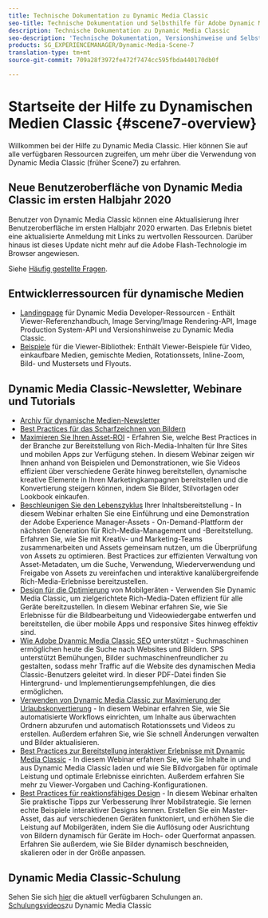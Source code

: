 ```yaml
---
title: Technische Dokumentation zu Dynamic Media Classic
seo-title: Technische Dokumentation und Selbsthilfe für Adobe Dynamic Media Classic
description: Technische Dokumentation zu Dynamic Media Classic
seo-description: 'Technische Dokumentation, Versionshinweise und Selbsthilfematerialien für Adobe Dynamic Media Classic, früher Scene7 '
products: SG_EXPERIENCEMANAGER/Dynamic-Media-Scene-7
translation-type: tm+mt
source-git-commit: 709a28f3972fe472f7474cc595fbda440170db0f

---
```



# Startseite der Hilfe zu Dynamischen Medien Classic {#scene7-overview}

Willkommen bei der Hilfe zu Dynamic Media Classic. Hier können Sie auf alle verfügbaren Ressourcen zugreifen, um mehr über die Verwendung von Dynamic Media Classic (früher Scene7) zu erfahren.

## Neue Benutzeroberfläche von Dynamic Media Classic im ersten Halbjahr 2020

Benutzer von Dynamic Media Classic können eine Aktualisierung ihrer Benutzeroberfläche im ersten Halbjahr 2020 erwarten. Das Erlebnis bietet eine aktualisierte Anmeldung mit Links zu wertvollen Ressourcen. Darüber hinaus ist dieses Update nicht mehr auf die Adobe Flash-Technologie im Browser angewiesen.

Siehe [Häufig gestellte Fragen](new-ui-2020.md).

## Entwicklerressourcen für dynamische Medien

* [Landingpage](https://docs.adobe.com/content/help/en/dynamic-media-developer-resources/landing/home.html) für Dynamic Media Developer-Ressourcen - Enthält Viewer-Referenzhandbuch, Image Serving/Image Rendering-API, Image Production System-API und Versionshinweise zu Dynamic Media Classic.
* [Beispiele](https://landing.adobe.com/en/na/dynamic-media/ctir-2755/live-demos.html) für die Viewer-Bibliothek: Enthält Viewer-Beispiele für Video, einkaufbare Medien, gemischte Medien, Rotationssets, Inline-Zoom, Bild- und Mustersets und Flyouts.

## Dynamic Media Classic-Newsletter, Webinare und Tutorials

* [Archiv für dynamische Medien-Newsletter](dynamic-media-newsletter.md)
* [Best Practices für das Scharfzeichnen von Bildern](/help/assets/s7_sharpening_images.pdf)
* [Maximieren Sie Ihren Asset-ROI](https://adobecustomersuccess.adobeconnect.com/p5ar3hfrrec/?launcher=false&fcsContent=true&pbMode=normal&proto=true) - Erfahren Sie, welche Best Practices in der Branche zur Bereitstellung von Rich-Media-Inhalten für Ihre Sites und mobilen Apps zur Verfügung stehen. In diesem Webinar zeigen wir Ihnen anhand von Beispielen und Demonstrationen, wie Sie Videos effizient über verschiedene Geräte hinweg bereitstellen, dynamische kreative Elemente in Ihren Marketingkampagnen bereitstellen und die Konvertierung steigern können, indem Sie Bilder, Stilvorlagen oder Lookbook einkaufen.
* [Beschleunigen Sie den Lebenszyklus](https://adobecustomersuccess.adobeconnect.com/p88ducm9pqv/) Ihrer Inhaltsbereitstellung - In diesem Webinar erhalten Sie eine Einführung und eine Demonstration der Adobe Experience Manager-Assets - On-Demand-Plattform der nächsten Generation für Rich-Media-Management und -Bereitstellung. Erfahren Sie, wie Sie mit Kreativ- und Marketing-Teams zusammenarbeiten und Assets gemeinsam nutzen, um die Überprüfung von Assets zu optimieren. Best Practices zur effizienten Verwaltung von Asset-Metadaten, um die Suche, Verwendung, Wiederverwendung und Freigabe von Assets zu vereinfachen und interaktive kanalübergreifende Rich-Media-Erlebnisse bereitzustellen.
* [Design für die Optimierung](https://adobecustomersuccess.adobeconnect.com/p6oqd3wydif/?launcher=false&fcsContent=true&pbMode=normal&proto=true) von Mobilgeräten - Verwenden Sie Dynamic Media Classic, um zielgerichtete Rich-Media-Daten effizient für alle Geräte bereitzustellen. In diesem Webinar erfahren Sie, wie Sie Erlebnisse für die Bildbearbeitung und Videowiedergabe entwerfen und bereitstellen, die über mobile Apps und responsive Sites hinweg effektiv sind.
* [Wie Adobe Dyanmic Media Classic SEO](/help/assets/s7_seo.pdf) unterstützt - Suchmaschinen ermöglichen heute die Suche nach Websites und Bildern. SPS unterstützt Bemühungen, Bilder suchmaschinenfreundlicher zu gestalten, sodass mehr Traffic auf die Website des dynamischen Media Classic-Benutzers geleitet wird. In dieser PDF-Datei finden Sie Hintergrund- und Implementierungsempfehlungen, die dies ermöglichen.
* [Verwenden von Dynamic Media Classic zur Maximierung der Urlaubskonvertierung](https://adobecustomersuccess.adobeconnect.com/p32n1yr85c9/?proto=true) - In diesem Webinar erfahren Sie, wie Sie automatisierte Workflows einrichten, um Inhalte aus überwachten Ordnern abzurufen und automatisch Rotationssets und Videos zu erstellen. Außerdem erfahren Sie, wie Sie schnell Änderungen verwalten und Bilder aktualisieren.
* [Best Practices zur Bereitstellung interaktiver Erlebnisse mit Dynamic Media Classic](http://seminars.adobeconnect.com/p7wb8ej3u6d/) - In diesem Webinar erfahren Sie, wie Sie Inhalte in und aus Dynamic Media Classic laden und wie Sie Bildvorgaben für optimale Leistung und optimale Erlebnisse einrichten. Außerdem erfahren Sie mehr zu Viewer-Vorgaben und Caching-Konfigurationen.
* [Best Practices für reaktionsfähiges Design](http://offers.adobe.com/en/na/marketing/landings/_40458_responsive_design_live_on_demand_webinar.html) - In diesem Webinar erhalten Sie praktische Tipps zur Verbesserung Ihrer Mobilstrategie. Sie lernen echte Beispiele interaktiver Designs kennen. Erstellen Sie ein Master-Asset, das auf verschiedenen Geräten funktoniert, und erhöhen Sie die Leistung auf Mobilgeräten, indem Sie die Auflösung oder Ausrichtung von Bildern dynamisch für Geräte im Hoch- oder Querformat anpassen. Erfahren Sie außerdem, wie Sie Bilder dynamisch beschneiden, skalieren oder in der Größe anpassen.

## Dynamic Media Classic-Schulung

Sehen Sie sich [hier](http://training.adobe.com/training/courses.html#product=adobe-scene7) die aktuell verfügbaren Schulungen an.
[Schulungsvideos](https://marketing.adobe.com/resources/help/en_US/s7/training-videos/)zu Dynamic Media Classic
